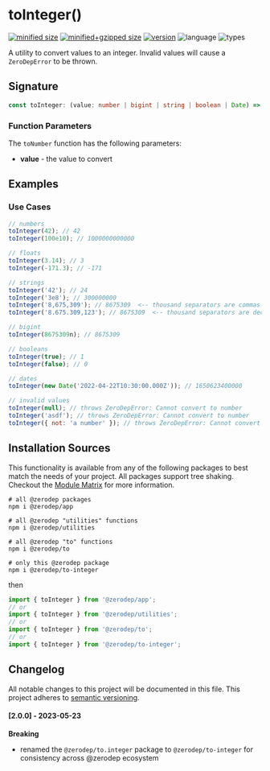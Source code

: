 # toInteger()

[![minified size](https://img.shields.io/bundlephobia/min/@zerodep/to-integer?style=flat-square&color=blue)](https://bundlephobia.com/package/@zerodep/to-integer)
[![minified+gzipped size](https://img.shields.io/bundlephobia/minzip/@zerodep/to-integer?style=flat-square&color=blue)](https://bundlephobia.com/package/@zerodep/to-integer)
[![version](https://img.shields.io/npm/v/@zerodep/to-integer?style=flat-square&color=blue)](https://www.npmjs.com/package/@zerodep/to-integer)
![language](https://img.shields.io/badge/typescript-100%25-blue?style=flat-square)
![types](https://img.shields.io/badge/types-included-blue?style=flat-square)

A utility to convert values to an integer. Invalid values will cause a `ZeroDepError` to be thrown.

## Signature

```typescript
const toInteger: (value: number | bigint | string | boolean | Date) => number;
```

### Function Parameters

The `toNumber` function has the following parameters:

- **value** - the value to convert

## Examples

### Use Cases

```javascript
// numbers
toInteger(42); // 42
toInteger(100e10); // 1000000000000

// floats
toInteger(3.14); // 3
toInteger(-171.3); // -171

// strings
toInteger('42'); // 24
toInteger('3e8'); // 300000000
toInteger('8,675,309'); // 8675309  <-- thousand separators are commas
toInteger('8.675.309,123'); // 8675309  <-- thousand separators are decimal points

// bigint
toInteger(8675309n); // 8675309

// booleans
toInteger(true); // 1
toInteger(false); // 0

// dates
toInteger(new Date('2022-04-22T10:30:00.000Z')); // 1650623400000

// invalid values
toInteger(null); // throws ZeroDepError: Cannot convert to number
toInteger('asdf'); // throws ZeroDepError: Cannot convert to number
toInteger({ not: 'a number' }); // throws ZeroDepError: Cannot convert to number
```

## Installation Sources

This functionality is available from any of the following packages to best match the needs of your project. All packages support tree shaking. Checkout the [Module Matrix](/) for more information.

```shell
# all @zerodep packages
npm i @zerodep/app

# all @zerodep "utilities" functions
npm i @zerodep/utilities

# all @zerodep "to" functions
npm i @zerodep/to

# only this @zerodep package
npm i @zerodep/to-integer
```

then

```javascript
import { toInteger } from '@zerodep/app';
// or
import { toInteger } from '@zerodep/utilities';
// or
import { toInteger } from '@zerodep/to';
// or
import { toInteger } from '@zerodep/to-integer';
```

## Changelog

All notable changes to this project will be documented in this file. This project adheres to [semantic versioning](https://semver.org/spec/v2.0.0.html).

#### [2.0.0] - 2023-05-23

**Breaking**

- renamed the `@zerodep/to.integer` package to `@zerodep/to-integer` for consistency across @zerodep ecosystem
